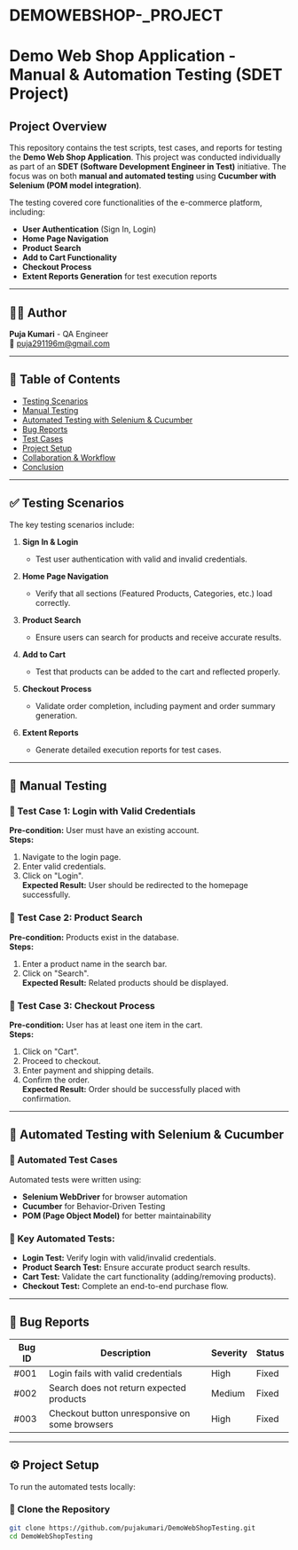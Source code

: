 # DEMOWEBSHOP-_PROJECT
# Demo Web Shop Application - Manual & Automation Testing (SDET Project)

## Project Overview
This repository contains the test scripts, test cases, and reports for testing the **Demo Web Shop Application**. This project was conducted individually as part of an **SDET (Software Development Engineer in Test)** initiative. The focus was on both **manual and automated testing** using **Cucumber with Selenium (POM model integration)**.  

The testing covered core functionalities of the e-commerce platform, including:
- **User Authentication** (Sign In, Login)
- **Home Page Navigation**
- **Product Search**
- **Add to Cart Functionality**
- **Checkout Process**
- **Extent Reports Generation** for test execution reports

---

## 👩‍💻 Author
**Puja Kumari** - QA Engineer  
📧 puja291196m@gmail.com  

---

## 📌 Table of Contents
- [Testing Scenarios](#testing-scenarios)
- [Manual Testing](#manual-testing)
- [Automated Testing with Selenium & Cucumber](#automated-testing-with-selenium--cucumber)
- [Bug Reports](#bug-reports)
- [Test Cases](#test-cases)
- [Project Setup](#project-setup)
- [Collaboration & Workflow](#collaboration--workflow)
- [Conclusion](#conclusion)

---

## ✅ Testing Scenarios
The key testing scenarios include:  

1. **Sign In & Login**  
   - Test user authentication with valid and invalid credentials.  

2. **Home Page Navigation**  
   - Verify that all sections (Featured Products, Categories, etc.) load correctly.  

3. **Product Search**  
   - Ensure users can search for products and receive accurate results.  

4. **Add to Cart**  
   - Test that products can be added to the cart and reflected properly.  

5. **Checkout Process**  
   - Validate order completion, including payment and order summary generation.  

6. **Extent Reports**  
   - Generate detailed execution reports for test cases.  

---

## 📝 Manual Testing
### 🔹 Test Case 1: Login with Valid Credentials  
**Pre-condition:** User must have an existing account.  
**Steps:**
1. Navigate to the login page.  
2. Enter valid credentials.  
3. Click on "Login".  
**Expected Result:** User should be redirected to the homepage successfully.  

### 🔹 Test Case 2: Product Search  
**Pre-condition:** Products exist in the database.  
**Steps:**
1. Enter a product name in the search bar.  
2. Click on "Search".  
**Expected Result:** Related products should be displayed.  

### 🔹 Test Case 3: Checkout Process  
**Pre-condition:** User has at least one item in the cart.  
**Steps:**
1. Click on "Cart".  
2. Proceed to checkout.  
3. Enter payment and shipping details.  
4. Confirm the order.  
**Expected Result:** Order should be successfully placed with confirmation.  

---

## 🤖 Automated Testing with Selenium & Cucumber
### 🔹 Automated Test Cases
Automated tests were written using:
- **Selenium WebDriver** for browser automation  
- **Cucumber** for Behavior-Driven Testing  
- **POM (Page Object Model)** for better maintainability  

### 🔹 Key Automated Tests:
- **Login Test:** Verify login with valid/invalid credentials.  
- **Product Search Test:** Ensure accurate product search results.  
- **Cart Test:** Validate the cart functionality (adding/removing products).  
- **Checkout Test:** Complete an end-to-end purchase flow.  

---

## 🐞 Bug Reports
| Bug ID | Description | Severity | Status |
|--------|------------|----------|--------|
| #001 | Login fails with valid credentials | High | Fixed |
| #002 | Search does not return expected products | Medium | Fixed |
| #003 | Checkout button unresponsive on some browsers | High | Fixed |

---

## ⚙️ Project Setup
To run the automated tests locally:

### 🔹 Clone the Repository
```sh
git clone https://github.com/pujakumari/DemoWebShopTesting.git
cd DemoWebShopTesting
